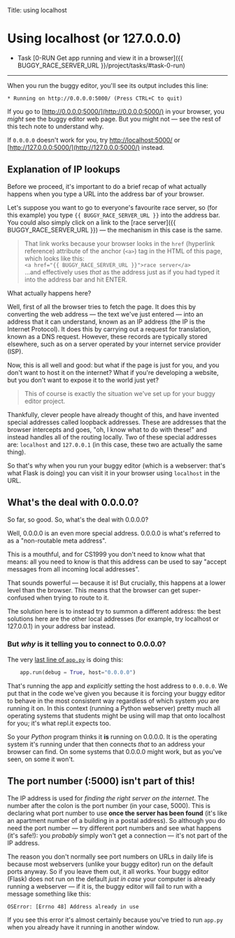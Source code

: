 Title: using localhost


# Using localhost (or 127.0.0.0)

* Task [0-RUN Get app running and view it in a browser]({{ BUGGY_RACE_SERVER_URL }}/project/tasks/#task-0-run)

---

When you run the buggy editor, you'll see its output includes this line:

    * Running on http://0.0.0.0:5000/ (Press CTRL+C to quit)

If you go to [http://0.0.0.0:5000/](http://0.0.0.0:5000/) in your browser, you
_might_ see the buggy editor web page. But you might not — see the rest of this
tech note to understand why.

If `0.0.0.0` doesn't work for you, try [http://localhost:5000/](http://localhost:5000/) or
[http://127.0.0.0:5000/](http://127.0.0.0:5000/) instead.

## Explanation of IP lookups

Before we proceed, it's important to do a brief recap of what actually happens
when you type a URL into the address bar of your browser.

Let's suppose you want to go to everyone's favourite race server, so (for this
example) you type `{{ BUGGY_RACE_SERVER_URL }}` into the address bar. You could also
simply click on a link to the [race server]({{ BUGGY_RACE_SERVER_URL }}) — the
mechanism in this case is the same.

> That link works because your browser looks in the `href` (hyperlink
> reference) attribute of the anchor (`<a>`) tag in the HTML of this page,
> which looks like this:  
> `<a href="{{ BUGGY_RACE_SERVER_URL }}">race server</a>`  
> ...and effectively uses _that_ as the address just as if you had typed it
> into the address bar and hit ENTER.

What actually happens here?

Well, first of all the browser tries to fetch the page. It does this by
converting the web address — the text we've just entered — into an address that
it can understand, known as an IP address (the IP is the Internet Protocol). It
does this by carrying out a request for translation, known as a DNS request.
However, these records are typically stored elsewhere, such as on a server
operated by your internet service provider (ISP).

Now, this is all well and good: but what if the page is just for you, and you
don't want to host it on the internet? What if you're developing a website, but
you don't want to expose it to the world just yet?

> This of course is exactly the situation we've set up for your buggy editor
> project.

Thankfully, clever people have already thought of this, and have invented
special addresses called loopback addresses. These are addresses that the
browser intercepts and goes, "oh, I know what to do with these!" and instead
handles all of the routing locally. Two of these special addresses are:
`localhost` and `127.0.0.1` (in this case, these two are actually the same
thing).

So that's why when you run your buggy editor (which is a webserver: that's what
Flask is doing) you can visit it in your browser using `localhost` in the URL.


## What's the deal with 0.0.0.0?

So far, so good. So, what's the deal with 0.0.0.0?

Well, 0.0.0.0 is an even more special address. 0.0.0.0 is what's referred to as
a "non-routable meta address".

This is a mouthful, and for CS1999 you don't need to know what that means: all
you need to know is that this address can be used to say "accept messages from
all incoming local addresses".

That sounds powerful — because it is! But crucially, this happens at a lower
level than the browser. This means that the browser can get super-confused when
trying to route to it.

The solution here is to instead try to summon a different address: the best
solutions here are the other local addresses (for example, try localhost or 127.0.0.1) in your address bar instead.

### But _why_ is it telling you to connect to 0.0.0.0?

The very [last line of `app.py`](https://github.com/RHUL-CS-Projects/CS1999-buggy-race-editor/blob/main/app.py#L88) is doing this:

```python
    app.run(debug = True, host="0.0.0.0")
```

That's running the app and _explicitly_ setting the host address to `0.0.0.0`.
We put that in the code we've given you because it is forcing your buggy editor
to behave in the most consistent way regardless of which system _you_ are
running it on. In this context (running a Python webserver) pretty much all
operating systems that students might be using will map that onto localhost for
you; it's what repl.it expects too.

So your _Python_ program thinks it **is** running on 0.0.0.0. It is the
operating system it's running under that then connects _that_ to an address
your browser can find. On some systems that 0.0.0.0 might work, but as you've
seen, on some it won't.


## The port number (:5000) isn't part of this!

The IP address is used for _finding the right server on the internet_. The
number after the colon is the port number (in your case, 5000). This is
declaring what port number to use **once the server has been found** (it's like
an apartment number of a building in a postal address). So although you do need
the port number — try different port numbers and see what happens (it's safe!):
you _probably_ simply won't get a connection — it's not part of the IP
address.

The reason you don't normally see port numbers on URLs in daily life is because
most webservers (unlike your buggy editor) run on the default ports anyway. So
if you leave them out, it all works. Your buggy editor (Flask) does not run on
the default _just in case_ your computer is already running a webserver — if it
is, the buggy editor will fail to run with a message something like this:

    OSError: [Errno 48] Address already in use

If you see this error it's almost certainly because you've tried to run `app.py`
when you already have it running in another window.

